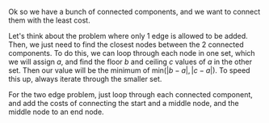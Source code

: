 Ok so we have a bunch of connected components, and we want to connect them with the least cost.

Let's think about the problem where only 1 edge is allowed to be added.
Then, we just need to find the closest nodes between the 2 connected components.
To do this, we can loop through each node in one set, which we will assign $a$, and find the floor $b$ and ceiling $c$ values of $a$ in the other set.
Then our value will be the minimum of $\mathrm{min}(|b - a|, |c - a|)$.
To speed this up, always iterate through the smaller set.

For the two edge problem, just loop through each connected component, and add the costs of connecting the start and a middle node, and the middle node to an end node.